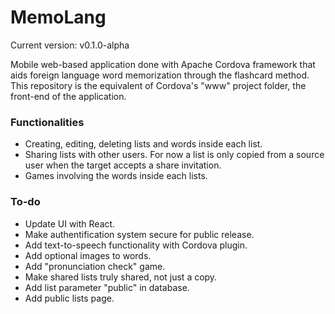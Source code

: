 # MemoLang

Current version: v0.1.0-alpha

Mobile web-based application done with Apache Cordova framework that aids foreign language word memorization through the flashcard method. This repository is the equivalent of Cordova's "www" project folder, the front-end of the application.

### Functionalities
- Creating, editing, deleting lists and words inside each list.
- Sharing lists with other users. For now a list is only copied from a source user when the target accepts a share invitation.
- Games involving the words inside each lists.

### To-do
- Update UI with React.
- Make authentification system secure for public release.
- Add text-to-speech functionality with Cordova plugin.
- Add optional images to words.
- Add "pronunciation check" game.
- Make shared lists truly shared, not just a copy.
- Add list parameter "public" in database.
- Add public lists page.
